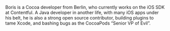 Boris is a Cocoa developer from Berlin, who currently works on the iOS SDK at Contentful.
A Java developer in another life, with many iOS apps under his belt, he is also a strong
open source contributor, building plugins to tame Xcode, and bashing bugs as the
CocoaPods “Senior VP of Evil”.

